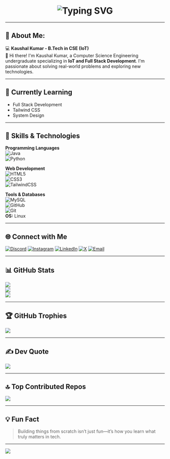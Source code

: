 <h1 align="center">
  <img src="https://readme-typing-svg.herokuapp.com?font=Fira+Code&size=28&duration=3000&pause=500&color=00F7FF&center=true&vCenter=true&width=800&lines=💻+Kaushal+Kumar+-+Aspiring+Engineer;👨‍💻+B.Tech+in+CSE+%7C+IoT+%26+Full+Stack+Dev;🚀+Learning+New+Tech+Every+Day" alt="Typing SVG">
</h1>

---

## 💫 About Me:
💻 **Kaushal Kumar - B.Tech in CSE (IoT)**  
👋 Hi there! I'm Kaushal Kumar, a Computer Science Engineering undergraduate specializing in **IoT and Full Stack Development**. I'm passionate about solving real-world problems and exploring new technologies.

---

## 🌱 Currently Learning
- Full Stack Development  
- Tailwind CSS  
- System Design  

---

## 🔧 Skills & Technologies

**Programming Languages**  
![Java](https://img.shields.io/badge/java-%23ED8B00.svg?style=plastic&logo=openjdk&logoColor=white)  
![Python](https://img.shields.io/badge/python-3670A0?style=plastic&logo=python&logoColor=ffdd54)  

**Web Development**  
![HTML5](https://img.shields.io/badge/html5-%23E34F26.svg?style=plastic&logo=html5&logoColor=white)  
![CSS3](https://img.shields.io/badge/css3-%231572B6.svg?style=plastic&logo=css3&logoColor=white)  
![TailwindCSS](https://img.shields.io/badge/tailwindcss-%2338B2AC.svg?style=plastic&logo=tailwind-css&logoColor=white)

**Tools & Databases**  
![MySQL](https://img.shields.io/badge/mysql-4479A1.svg?style=plastic&logo=mysql&logoColor=white)  
![GitHub](https://img.shields.io/badge/github-%23121011.svg?style=plastic&logo=github&logoColor=white)  
![Git](https://img.shields.io/badge/git-%23F05033.svg?style=plastic&logo=git&logoColor=white)  
**OS:** Linux

---

## 🌐 Connect with Me

[![Discord](https://img.shields.io/badge/Discord-%237289DA.svg?logo=discord&logoColor=white)](https://discord.gg/EpFagyJr)
[![Instagram](https://img.shields.io/badge/Instagram-%23E4405F.svg?logo=Instagram&logoColor=white)](https://instagram.com/_kaushal.kumar_)
[![LinkedIn](https://img.shields.io/badge/LinkedIn-%230077B5.svg?logo=linkedin&logoColor=white)](https://linkedin.com/in/kaushal00200)
[![X](https://img.shields.io/badge/X-black.svg?logo=X&logoColor=white)](https://x.com/Kaushal00200)
[![Email](https://img.shields.io/badge/Email-D14836?logo=gmail&logoColor=white)](mailto:kaushalkumar00200@gmail.com)

---

## 📊 GitHub Stats

![](https://github-readme-stats.vercel.app/api?username=Kaushalkumar012&theme=tokyonight&hide_border=false)<br/>
![](https://nirzak-streak-stats.vercel.app/?user=Kaushalkumar012&theme=tokyonight&hide_border=false)<br/>
![](https://github-readme-stats.vercel.app/api/top-langs/?username=Kaushalkumar012&theme=tokyonight&hide_border=false&layout=compact)

---

## 🏆 GitHub Trophies

![](https://github-profile-trophy.vercel.app/?username=Kaushalkumar012&theme=monokai&no-frame=false&no-bg=true&margin-w=4)

---

## ✍️ Dev Quote

![](https://quotes-github-readme.vercel.app/api?type=vertical&theme=dark)

---

## 🔝 Top Contributed Repos

![](https://github-contributor-stats.vercel.app/api?username=Kaushalkumar012&limit=5&theme=darcula&combine_all_yearly_contributions=true)

---

## 💡 Fun Fact

> Building things from scratch isn’t just fun—it’s how you learn what truly matters in tech.

---

[![](https://visitcount.itsvg.in/api?id=Kaushalkumar012&icon=4&color=6)](https://visitcount.itsvg.in)

<!-- Proudly created with GPRM ( https://gprm.itsvg.in ) -->
